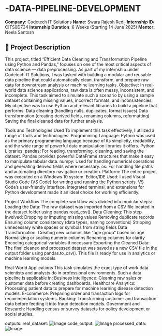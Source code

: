# -DATA-PIPELINE-DEVELOPMENT
**Company:** Codetech IT Solutions 
**Name:** Swara Rajesh Redij 
**Internship ID:** CITS0D734 
**Internship Duration:** 6 Weeks (Starting 14 June 2025) 
**Mentor:** Neela Santosh  

## 📁 Project Description
This project, titled “Efficient Data Cleaning and Transformation Pipeline using Python and Pandas,” focuses on one of the most critical aspects of data science — data preprocessing. As part of my internship under Codetech IT Solutions, I was tasked with building a modular and reusable data pipeline that could automatically clean, transform, and prepare raw data for downstream analysis or machine learning tasks.
Objective:
In real-world data science applications, raw data is often messy, inconsistent, and incomplete. This task aimed to simulate such a scenario by using a sample dataset containing missing values, incorrect formats, and inconsistencies. My objective was to use Python and relevant libraries to build a pipeline that performs:
Data cleaning (handling nulls, duplicates, format issues)
Data transformation (creating derived fields, renaming columns, reformatting)
Saving the final cleaned data for further analysis.

Tools and Technologies Used
To implement this task effectively, I utilized a range of tools and technologies:
Programming Language:
Python was used as the primary programming language because of its simplicity, readability, and the wide range of powerful data manipulation libraries it offers.
Python Libraries:
pandas: For reading, transforming, cleaning, and saving the dataset. Pandas provides powerful DataFrame structures that make it easy to manipulate tabular data.
numpy: Used for handling numerical operations and generating derived fields where necessary.
os: For handling file paths and automating directory navigation or creation.
Platform:
The entire project was executed on a Windows 10 system.
Editor/IDE Used:
I used Visual Studio Code (VS Code) for writing and running the Python scripts. VS Code’s user-friendly interface, integrated terminal, and extensions for Python development made it an ideal choice for working efficiently.

Project Workflow
The complete workflow was divided into modular steps:
Loading the Data:
The raw dataset was imported from a CSV file located in the dataset folder using pandas.read_csv().
Data Cleaning:
This step involved:
Dropping or imputing missing values
Removing duplicate records
Ensuring column consistency (data types, naming conventions)
Stripping unnecessary white spaces or symbols from string fields
Data Transformation:
Creating new columns like "age group" based on age
Normalizing or scaling numeric columns
Renaming columns for clarity
Encoding categorical variables if necessary
Exporting the Cleaned Data:
The final cleaned and processed dataset was saved as a new CSV file in the output folder using pandas.to_csv(). This file is ready for use in analytics or machine learning models.

Real-World Applications
This task simulates the exact type of work data scientists and analysts do in professional environments. Such a data pipeline is applicable in:
Business Intelligence: Cleaning raw sales or customer data before creating dashboards.
Healthcare Analytics: Processing patient data to prepare for machine learning disease detection models.
E-commerce: Preparing order and transaction logs for recommendation systems.
Banking: Transforming customer and transaction data before feeding it into fraud detection models.
Government and Research: Handling census or survey datasets for policy development or social studies.

outputs:
real_dataset: ![Image](https://github.com/user-attachments/assets/df075499-b3bf-4984-8d7f-483b1d89fc20)
code_output: ![Image](https://github.com/user-attachments/assets/77b8ae77-9120-4adf-b11f-0aa3363ccce2)
processed_data: ![Image](https://github.com/user-attachments/assets/841e5e53-a068-42b4-a3fe-7aff09a59715)




